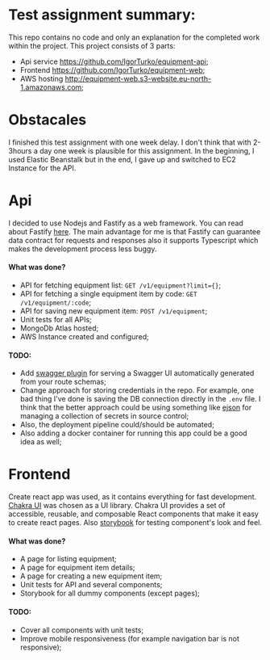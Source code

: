 # Test assignment summary:
This repo contains no code and only an explanation for the completed work within the project.
This project consists of 3 parts:
- Api service https://github.com/IgorTurko/equipment-api;
- Frontend https://github.com/IgorTurko/equipment-web;
- AWS hosting http://equipment-web.s3-website.eu-north-1.amazonaws.com;

# Obstacales
I finished this test assignment with one week delay. I don't think that with 2-3hours a day one week is plausible for this assignment. In the beginning, I used Elastic Beanstalk but in the end, I gave up and switched to EC2 Instance for the API.

# Api
I decided to use Nodejs and Fastify as a web framework. You can read about Fastify [here](https://www.fastify.io). The main advantage for me is that Fastify can guarantee data contract for requests and responses also it supports Typescript which makes the development process less buggy.

#### What was done?
- API for fetching equipment list: `GET /v1/equipment?limit={}`;
- API for fetching a single equipment item by code: `GET /v1/equipment/:code`;
- API for saving new equipment item: `POST /v1/equipment`;
- Unit tests for all APIs;
- MongoDb Atlas hosted;
- AWS Instance created and configured;

#### TODO: 
- Add [swagger plugin](https://github.com/fastify/fastify-swagger) for serving a Swagger UI automatically generated from your route schemas;
- Change approach for storing credentials in the repo. For example, one bad thing I've done is saving the DB connection directly in the `.env` file. I think that the better approach could be using something like [ejson](https://github.com/Shopify/ejson) for managing a collection of secrets in source control;
- Also, the deployment pipeline could/should be automated;
- Also adding a docker container for running this app could be a good idea as well;

# Frontend
Create react app was used, as it contains everything for fast development. [Chakra UI](https://chakra-ui.com/) was chosen as a UI library. Chakra UI provides a set of accessible, reusable, and composable React components that make it easy to create react pages. Also [storybook](https://storybook.js.org) for testing component's look and feel.

#### What was done?
- A page for listing equipment;
- A page for equipment item details;
- A page for creating a new equipment item;
- Unit tests for API and several components;
- Storybook for all dummy components (except pages);

#### TODO: 
- Cover all components with unit tests;
- Improve mobile responsiveness (for example navigation bar is not responsive);
